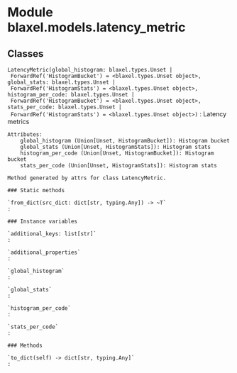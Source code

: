 Module blaxel.models.latency_metric
===================================

Classes
-------

`LatencyMetric(global_histogram: blaxel.types.Unset | ForwardRef('HistogramBucket') = <blaxel.types.Unset object>, global_stats: blaxel.types.Unset | ForwardRef('HistogramStats') = <blaxel.types.Unset object>, histogram_per_code: blaxel.types.Unset | ForwardRef('HistogramBucket') = <blaxel.types.Unset object>, stats_per_code: blaxel.types.Unset | ForwardRef('HistogramStats') = <blaxel.types.Unset object>)`
:   Latency metrics
    
    Attributes:
        global_histogram (Union[Unset, HistogramBucket]): Histogram bucket
        global_stats (Union[Unset, HistogramStats]): Histogram stats
        histogram_per_code (Union[Unset, HistogramBucket]): Histogram bucket
        stats_per_code (Union[Unset, HistogramStats]): Histogram stats
    
    Method generated by attrs for class LatencyMetric.

    ### Static methods

    `from_dict(src_dict: dict[str, typing.Any]) ‑> ~T`
    :

    ### Instance variables

    `additional_keys: list[str]`
    :

    `additional_properties`
    :

    `global_histogram`
    :

    `global_stats`
    :

    `histogram_per_code`
    :

    `stats_per_code`
    :

    ### Methods

    `to_dict(self) ‑> dict[str, typing.Any]`
    :